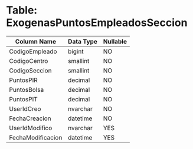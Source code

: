 # Table: ExogenasPuntosEmpleadosSeccion

| Column Name | Data Type | Nullable |
|-------------|-----------|----------|
| CodigoEmpleado | bigint | NO |
| CodigoCentro | smallint | NO |
| CodigoSeccion | smallint | NO |
| PuntosPIR | decimal | NO |
| PuntosBolsa | decimal | NO |
| PuntosPIT | decimal | NO |
| UserIdCreo | nvarchar | NO |
| FechaCreacion | datetime | NO |
| UserIdModifico | nvarchar | YES |
| FechaModificacion | datetime | YES |

